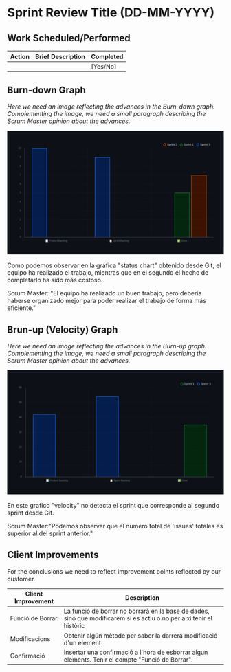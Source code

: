 # Sprint Review Title (DD-MM-YYYY)

## Work Scheduled/Performed

| Action | Brief Description | Completed |
|--------|-------------------|-----------|
|        |                   | [Yes/No]  |

## Burn-down Graph

*Here we need an image reflecting the advances in the Burn-down graph. Complementing the image, we need a small
paragraph describing the Scrum Master opinion about the advances.*

![Burn Down Graph](./BurnDownDiagram.png)

Como podemos observar en la gráfica "status chart" obtenido desde Git, el equipo ha realizado el trabajo, mientras que en el segundo
el hecho de completarlo ha sido más costoso.

Scrum Master: "El equipo ha realizado un buen trabajo, pero debería haberse organizado mejor para poder realizar el
trabajo de forma más eficiente."

## Brun-up (Velocity) Graph

*Here we need an image reflecting the advances in the Burn-up graph. Complementing the image, we need a small paragraph
describing the Scrum Master opinion about the advances.*

![Burn Up Graph](./BurnUpDiagram.png)

En este grafico "velocity" no detecta el sprint que corresponde al segundo sprint desde Git.

Scrum Master:"Podemos observar que el numero total de 'issues' totales es superior al del sprint anterior."

## Client Improvements

For the conclusions we need to reflect improvement points reflected by our customer.

| Client Improvement | Description                                                                                                          |  
|--------------------|----------------------------------------------------------------------------------------------------------------------|
| Funció de Borrar   | La funció de borrar no borrarà en la base de dades, sinó que modificarem si es actiu o no per aixi tenir el històric |
| Modificacions      | Obtenir algún mètode per saber la darrera modificació d'un element                                                   |
| Confirmació        | Insertar una confirmació a l'hora de esborrar algun elements. Tenir el compte "Funció de Borrar".                    |